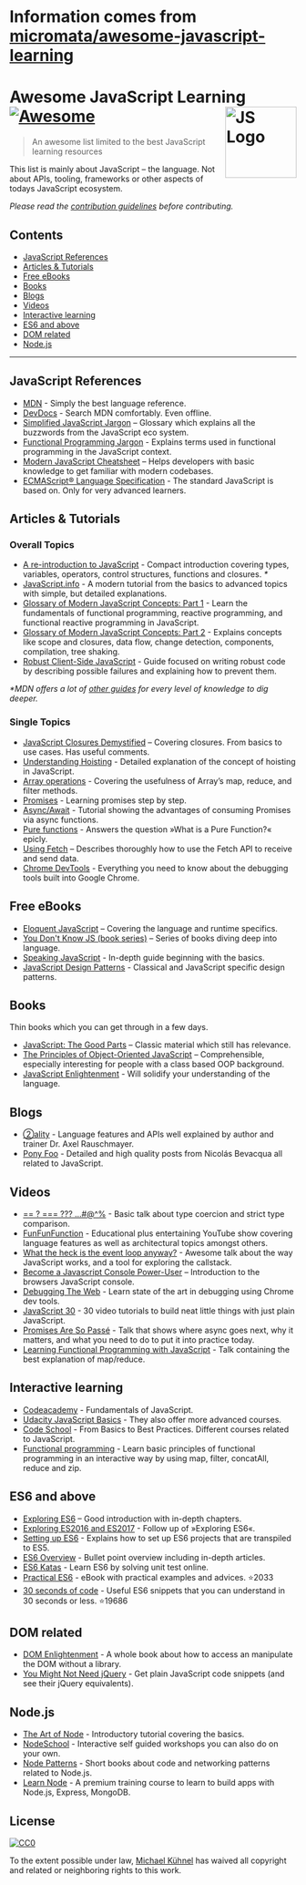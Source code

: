 # Information comes from [micromata/awesome-javascript-learning](https://github.com/micromata/awesome-javascript-learning)
# Awesome JavaScript Learning [![Awesome](https://cdn.rawgit.com/sindresorhus/awesome/d7305f38d29fed78fa85652e3a63e154dd8e8829/media/badge.svg)](https://github.com/sindresorhus/awesome) <img src="https://cdn.rawgit.com/voodootikigod/logo.js/master/js.svg" width="125" align="right" alt="JS Logo">

> An awesome list limited to the best JavaScript learning resources

This list is mainly about JavaScript – the language. Not about APIs, tooling, frameworks or other aspects of todays JavaScript ecosystem.

*Please read the [contribution guidelines](.github/contributing.md) before contributing.*

## Contents

- [JavaScript References](#javascript-references)
- [Articles & Tutorials](#articles--tutorials)
- [Free eBooks](#free-ebooks)
- [Books](#books)
- [Blogs](#blogs)
- [Videos](#videos)
- [Interactive learning](#interactive-learning)
- [ES6 and above](#es6-and-above)
- [DOM related](#dom-related)
- [Node.js](#nodejs)

---

## JavaScript References

- [MDN](https://developer.mozilla.org/docs/Web/JavaScript/Reference) - Simply the best language reference.
- [DevDocs](http://devdocs.io/javascript) - Search MDN comfortably. Even offline.
- [Simplified JavaScript Jargon](http://jargon.js.org) – Glossary which explains all the buzzwords from the JavaScript eco system.
- [Functional Programming Jargon](https://functional.works-hub.com/blog/Functional-Programming-Jargon) - Explains terms used in functional programming in the JavaScript context.
- [Modern JavaScript Cheatsheet](https://github.com/mbeaudru/modern-js-cheatsheet) – Helps developers with basic knowledge to get familiar with modern codebases.
- [ECMAScript® Language Specification](http://ecma-international.org/publications/standards/Ecma-262.htm) - The standard JavaScript is based on. Only for very advanced learners.

## Articles & Tutorials

### Overall Topics

- [A re-introduction to JavaScript](https://developer.mozilla.org/en-US/docs/Web/JavaScript/A_re-introduction_to_JavaScript) - Compact introduction covering types, variables, operators, control structures, functions and closures. *\**
- [JavaScript.info](http://javascript.info) - A modern tutorial from the basics to advanced topics with simple, but detailed explanations.
- [Glossary of Modern JavaScript Concepts: Part 1](https://auth0.com/blog/glossary-of-modern-javascript-concepts/) - Learn the fundamentals of functional programming, reactive programming, and functional reactive programming in JavaScript.
- [Glossary of Modern JavaScript Concepts: Part 2](https://auth0.com/blog/glossary-of-modern-javascript-concepts-part-2/) -  Explains concepts like scope and closures, data flow, change detection, components, compilation, tree shaking.
- [Robust Client-Side JavaScript](https://molily.de/robust-javascript/) - Guide focused on writing robust code by describing possible failures and explaining how to prevent them.

*\*MDN offers a lot of [other guides](https://developer.mozilla.org/en-US/docs/Web/JavaScript/Guide) for every level of knowledge to dig deeper.*

### Single Topics

- [JavaScript Closures Demystified](https://www.sitepoint.com/javascript-closures-demystified/) – Covering closures. From basics to use cases. Has useful comments.
- [Understanding Hoisting](https://scotch.io/tutorials/understanding-hoisting-in-javascript) - Detailed explanation of the concept of hoisting in JavaScript.
- [Array operations](https://danmartensen.svbtle.com/javascripts-map-reduce-and-filter) - Covering the usefulness of Array’s map, reduce, and filter methods.
- [Promises](http://www.sohamkamani.com/blog/2016/08/28/incremenal-tutorial-to-promises/) - Learning promises step by step.
- [Async/Await](https://hackernoon.com/6-reasons-why-javascripts-async-await-blows-promises-away-tutorial-c7ec10518dd9) - Tutorial showing the advantages of consuming Promises via async functions.
- [Pure functions](https://medium.com/javascript-scene/master-the-javascript-interview-what-is-a-pure-function-d1c076bec976) - Answers the question »What is a Pure Function?« epicly.
- [Using Fetch](https://developer.mozilla.org/en-US/docs/Web/API/Fetch_API/Using_Fetch) – Describes thoroughly how to use the Fetch API to receive and send data. 
- [Chrome DevTools](https://developers.google.com/web/tools/chrome-devtools/) - Everything you need to know about the debugging tools built into Google Chrome.

## Free eBooks

- [Eloquent JavaScript](http://eloquentjavascript.net) – Covering the language and runtime specifics.
- [You Don't Know JS (book series)](https://github.com/getify/You-Dont-Know-JS) – Series of books diving deep into language.
- [Speaking JavaScript](http://speakingjs.com) - In-depth guide beginning with the basics.
- [JavaScript Design Patterns](http://addyosmani.com/resources/essentialjsdesignpatterns/book/) - Classical and JavaScript specific design patterns.

## Books

Thin books which you can get through in a few days.

- [JavaScript: The Good Parts](http://shop.oreilly.com/product/9780596517748.do) – Classic material which still has relevance.
- [The Principles of Object-Oriented JavaScript](https://www.nostarch.com/oojs) – Comprehensible, especially interesting for people with a class based OOP background.
- [JavaScript Enlightenment](http://shop.oreilly.com/product/0636920027713.do) - Will solidify your understanding of the language.

## Blogs
- [②ality](http://www.2ality.com) - Language features and APIs well explained by author and trainer Dr. Axel Rauschmayer.
- [Pony Foo](https://ponyfoo.com) - Detailed and high quality posts from Nicolás Bevacqua all related to JavaScript.

## Videos

- [== ? === ??? ...#@^%](https://www.youtube.com/watch?v=qGyqzN0bjhc) - Basic talk about type coercion and strict type comparison.
- [FunFunFunction](https://www.youtube.com/channel/UCO1cgjhGzsSYb1rsB4bFe4Q) - Educational plus entertaining YouTube show covering language features as well as architectural topics amongst others. 
- [What the heck is the event loop anyway?](http://latentflip.com/loupe/?code=JC5vbignYnV0dG9uJywgJ2NsaWNrJywgZnVuY3Rpb24gb25DbGljaygpIHsKICAgIHNldFRpbWVvdXQoZnVuY3Rpb24gdGltZXIoKSB7CiAgICAgICAgY29uc29sZS5sb2coJ1lvdSBjbGlja2VkIHRoZSBidXR0b24hJyk7ICAgIAogICAgfSwgMjAwMCk7Cn0pOwoKY29uc29sZS5sb2coIkhpISIpOwoKc2V0VGltZW91dChmdW5jdGlvbiB0aW1lb3V0KCkgewogICAgY29uc29sZS5sb2coIkNsaWNrIHRoZSBidXR0b24hIik7Cn0sIDUwMDApOwoKY29uc29sZS5sb2coIldlbGNvbWUgdG8gbG91cGUuIik7!!!PGJ1dHRvbj5DbGljayBtZSE8L2J1dHRvbj4%3D) - Awesome talk about the way JavaScript works, and a tool for exploring the callstack.
- [Become a Javascript Console Power-User](https://www.youtube.com/watch?v=4mf_yNLlgic) – Introduction to the browsers JavaScript console.
- [Debugging The Web](https://www.youtube.com/watch?v=HF1luRD4Qmk) - Learn state of the art in debugging using Chrome dev tools.
- [JavaScript 30](https://javascript30.com) - 30 video tutorials to build neat little things with just plain JavaScript.
- [Promises Are So Passé](https://vimeo.com/181328943) - Talk that shows where async goes next, why it matters, and what you need to do to put it into practice today.
- [Learning Functional Programming with JavaScript](https://www.youtube.com/watch?v=e-5obm1G_FY) - Talk containing the best explanation of map/reduce.

## Interactive learning
- [Codeacademy](https://www.codecademy.com/learn/javascript) - Fundamentals of JavaScript.
- [Udacity JavaScript Basics](https://www.udacity.com/course/javascript-basics--ud804) - They also offer more advanced courses.
- [Code School](https://www.codeschool.com/learn/javascript) - From Basics to Best Practices. Different courses related to JavaScript.
- [Functional programming](http://reactivex.io/learnrx/) - Learn basic principles of functional programming in an interactive way by using map, filter, concatAll, reduce and zip.

## ES6 and above

- [Exploring ES6](http://exploringjs.com/es6.html) – Good introduction with in-depth chapters.
- [Exploring ES2016 and ES2017](http://exploringjs.com/es2016-es2017.html) - Follow up of »Exploring ES6«.
- [Setting up ES6](http://exploringjs.com/setting-up-es6.html) - Explains how to set up ES6 projects that are transpiled to ES5.
- [ES6 Overview](https://ponyfoo.com/articles/es6) - Bullet point overview including in-depth articles.
- [ES6 Katas](http://es6katas.org) - Learn ES6 by solving unit test online.
- [Practical ES6](https://github.com/mjavascript/practical-es6) - eBook with practical examples and advices. :star:2033
- [30 seconds of code](https://github.com/Chalarangelo/30-seconds-of-code) - Useful ES6 snippets that you can understand in 30 seconds or less. :star:19686

## DOM related

- [DOM Enlightenment](http://domenlightenment.com) - A whole book about how to access an manipulate the DOM without a library.
- [You Might Not Need jQuery](http://youmightnotneedjquery.com) - Get plain JavaScript code snippets (and see their jQuery equivalents).

## Node.js

- [The Art of Node](https://github.com/maxogden/art-of-node#readme) - Introductory tutorial covering the basics. 
- [NodeSchool](https://nodeschool.io) - Interactive self guided workshops you can also do on your own.
- [Node Patterns](http://nodepatternsbooks.com) - Short books about code and networking patterns related to Node.js.
- [Learn Node](https://learnnode.com) - A premium training course to learn to build apps with Node.js, Express, MongoDB.

## License

[![CC0](http://mirrors.creativecommons.org/presskit/buttons/88x31/svg/cc-zero.svg)](https://creativecommons.org/publicdomain/zero/1.0/)

To the extent possible under law, [Michael Kühnel](http://micromata.de) has waived all copyright and related or neighboring rights to this work.

